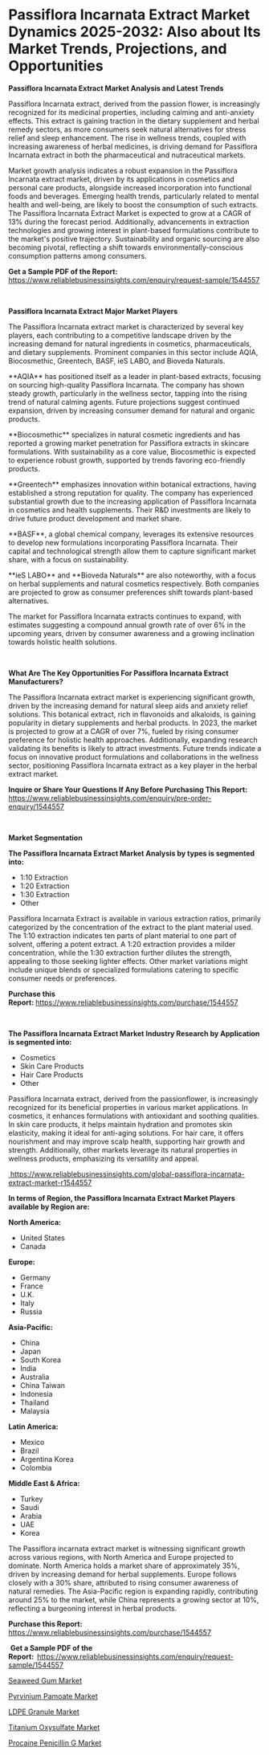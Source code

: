 <p><h1>Passiflora Incarnata Extract Market Dynamics 2025-2032: Also about Its Market Trends, Projections, and Opportunities</h1></p><p><strong>Passiflora Incarnata Extract Market Analysis and Latest Trends</strong></p>
<p><p>Passiflora Incarnata extract, derived from the passion flower, is increasingly recognized for its medicinal properties, including calming and anti-anxiety effects. This extract is gaining traction in the dietary supplement and herbal remedy sectors, as more consumers seek natural alternatives for stress relief and sleep enhancement. The rise in wellness trends, coupled with increasing awareness of herbal medicines, is driving demand for Passiflora Incarnata extract in both the pharmaceutical and nutraceutical markets.</p><p>Market growth analysis indicates a robust expansion in the Passiflora Incarnata extract market, driven by its applications in cosmetics and personal care products, alongside increased incorporation into functional foods and beverages. Emerging health trends, particularly related to mental health and well-being, are likely to boost the consumption of such extracts. The Passiflora Incarnata Extract Market is expected to grow at a CAGR of 13% during the forecast period. Additionally, advancements in extraction technologies and growing interest in plant-based formulations contribute to the market's positive trajectory. Sustainability and organic sourcing are also becoming pivotal, reflecting a shift towards environmentally-conscious consumption patterns among consumers.</p></p>
<p><strong>Get a Sample PDF of the Report:&nbsp;</strong> <a href="https://www.reliablebusinessinsights.com/enquiry/request-sample/1544557?utm_campaign=1119&utm_medium=2&utm_source=Github&utm_content=ia&utm_term=31032025&utm_id=passiflora-incarnata-extract">https://www.reliablebusinessinsights.com/enquiry/request-sample/1544557</a></p>
<p>&nbsp;</p>
<p><strong>Passiflora Incarnata Extract Major Market Players</strong></p>
<p><p>The Passiflora Incarnata extract market is characterized by several key players, each contributing to a competitive landscape driven by the increasing demand for natural ingredients in cosmetics, pharmaceuticals, and dietary supplements. Prominent companies in this sector include AQIA, Biocosmethic, Greentech, BASF, ieS LABO, and Bioveda Naturals.</p><p>**AQIA** has positioned itself as a leader in plant-based extracts, focusing on sourcing high-quality Passiflora Incarnata. The company has shown steady growth, particularly in the wellness sector, tapping into the rising trend of natural calming agents. Future projections suggest continued expansion, driven by increasing consumer demand for natural and organic products.</p><p>**Biocosmethic** specializes in natural cosmetic ingredients and has reported a growing market penetration for Passiflora extracts in skincare formulations. With sustainability as a core value, Biocosmethic is expected to experience robust growth, supported by trends favoring eco-friendly products.</p><p>**Greentech** emphasizes innovation within botanical extractions, having established a strong reputation for quality. The company has experienced substantial growth due to the increasing application of Passiflora Incarnata in cosmetics and health supplements. Their R&D investments are likely to drive future product development and market share.</p><p>**BASF**, a global chemical company, leverages its extensive resources to develop new formulations incorporating Passiflora Incarnata. Their capital and technological strength allow them to capture significant market share, with a focus on sustainability.</p><p>**ieS LABO** and **Bioveda Naturals** are also noteworthy, with a focus on herbal supplements and natural cosmetics respectively. Both companies are projected to grow as consumer preferences shift towards plant-based alternatives.</p><p>The market for Passiflora Incarnata extracts continues to expand, with estimates suggesting a compound annual growth rate of over 6% in the upcoming years, driven by consumer awareness and a growing inclination towards holistic health solutions.</p></p>
<p>&nbsp;</p>
<p><strong>What Are The Key Opportunities For Passiflora Incarnata Extract Manufacturers?</strong></p>
<p><p>The Passiflora Incarnata extract market is experiencing significant growth, driven by the increasing demand for natural sleep aids and anxiety relief solutions. This botanical extract, rich in flavonoids and alkaloids, is gaining popularity in dietary supplements and herbal products. In 2023, the market is projected to grow at a CAGR of over 7%, fueled by rising consumer preference for holistic health approaches. Additionally, expanding research validating its benefits is likely to attract investments. Future trends indicate a focus on innovative product formulations and collaborations in the wellness sector, positioning Passiflora Incarnata extract as a key player in the herbal extract market.</p></p>
<p><strong>Inquire or Share Your Questions If Any Before Purchasing This Report:</strong> <a href="https://www.reliablebusinessinsights.com/enquiry/pre-order-enquiry/1544557?utm_campaign=1119&utm_medium=2&utm_source=Github&utm_content=ia&utm_term=31032025&utm_id=passiflora-incarnata-extract">https://www.reliablebusinessinsights.com/enquiry/pre-order-enquiry/1544557</a></p>
<p>&nbsp;</p>
<p><strong>Market Segmentation</strong></p>
<p><strong>The Passiflora Incarnata Extract Market Analysis by types is segmented into:</strong></p>
<p><ul><li>1:10 Extraction</li><li>1:20 Extraction</li><li>1:30 Extraction</li><li>Other</li></ul></p>
<p><p>Passiflora Incarnata Extract is available in various extraction ratios, primarily categorized by the concentration of the extract to the plant material used. The 1:10 extraction indicates ten parts of plant material to one part of solvent, offering a potent extract. A 1:20 extraction provides a milder concentration, while the 1:30 extraction further dilutes the strength, appealing to those seeking lighter effects. Other market variations might include unique blends or specialized formulations catering to specific consumer needs or preferences.</p></p>
<p><strong>Purchase this Report:&nbsp;</strong><a href="https://www.reliablebusinessinsights.com/purchase/1544557?utm_campaign=1119&utm_medium=2&utm_source=Github&utm_content=ia&utm_term=31032025&utm_id=passiflora-incarnata-extract">https://www.reliablebusinessinsights.com/purchase/1544557</a></p>
<p>&nbsp;</p>
<p><strong>The Passiflora Incarnata Extract Market Industry Research by Application is segmented into:</strong></p>
<p><ul><li>Cosmetics</li><li>Skin Care Products</li><li>Hair Care Products</li><li>Other</li></ul></p>
<p><p>Passiflora Incarnata extract, derived from the passionflower, is increasingly recognized for its beneficial properties in various market applications. In cosmetics, it enhances formulations with antioxidant and soothing qualities. In skin care products, it helps maintain hydration and promotes skin elasticity, making it ideal for anti-aging solutions. For hair care, it offers nourishment and may improve scalp health, supporting hair growth and strength. Additionally, other markets leverage its natural properties in wellness products, emphasizing its versatility and appeal.</p></p>
<p><a href="https://www.reliablebusinessinsights.com/global-passiflora-incarnata-extract-market-r1544557?utm_campaign=1119&utm_medium=2&utm_source=Github&utm_content=ia&utm_term=31032025&utm_id=passiflora-incarnata-extract">&nbsp;https://www.reliablebusinessinsights.com/global-passiflora-incarnata-extract-market-r1544557</a></p>
<p><strong>In terms of Region, the Passiflora Incarnata Extract Market Players available by Region are:</strong></p>
<p>
    <p> <strong> North America: </strong>
        <ul>
            <li>United States</li>
            <li>Canada</li>
        </ul>
        </p> 
    <p> <strong> Europe: </strong>
        <ul>
            <li>Germany</li>
            <li>France</li>
            <li>U.K.</li>
            <li>Italy</li>
            <li>Russia</li>
        </ul>
        </p> 
    <p> <strong> Asia-Pacific: </strong>
        <ul>
            <li>China</li>
            <li>Japan</li>
            <li>South Korea</li>
            <li>India</li>
            <li>Australia</li>
            <li>China Taiwan</li>
            <li>Indonesia</li>
            <li>Thailand</li>
            <li>Malaysia</li>
        </ul>
        </p> 
    <p> <strong> Latin America: </strong>
        <ul>
            <li>Mexico</li>
            <li>Brazil</li>
            <li>Argentina Korea</li>
            <li>Colombia</li>
        </ul>
        </p> 
    <p> <strong> Middle East & Africa: </strong>
        <ul>
            <li>Turkey</li>
            <li>Saudi</li>
            <li>Arabia</li>
            <li>UAE</li>
            <li>Korea</li>
        </ul>
    </p>
    </p>
<p><p>The Passiflora incarnata extract market is witnessing significant growth across various regions, with North America and Europe projected to dominate. North America holds a market share of approximately 35%, driven by increasing demand for herbal supplements. Europe follows closely with a 30% share, attributed to rising consumer awareness of natural remedies. The Asia-Pacific region is expanding rapidly, contributing around 25% to the market, while China represents a growing sector at 10%, reflecting a burgeoning interest in herbal products.</p></p>
<p><strong>Purchase this Report: </strong><a href="https://www.reliablebusinessinsights.com/purchase/1544557?utm_campaign=1119&utm_medium=2&utm_source=Github&utm_content=ia&utm_term=31032025&utm_id=passiflora-incarnata-extract">https://www.reliablebusinessinsights.com/purchase/1544557</a></p>
<p>&nbsp;<strong>Get a Sample PDF of the Report:&nbsp;&nbsp;</strong><a href="https://www.reliablebusinessinsights.com/enquiry/request-sample/1544557?utm_campaign=1119&utm_medium=2&utm_source=Github&utm_content=ia&utm_term=31032025&utm_id=passiflora-incarnata-extract">https://www.reliablebusinessinsights.com/enquiry/request-sample/1544557</a></p>
<p><strong></strong></p>
<p><p><a href="https://github.com/klenaestien23/Market-Research-Report-List-1/blob/main/seaweed-gum-market.md?utm_campaign=1119&utm_medium=2&utm_source=Github&utm_content=ia&utm_term=31032025&utm_id=passiflora-incarnata-extract">Seaweed Gum Market</a></p><p><a href="https://github.com/tentandyik/Market-Research-Report-List-1/blob/main/pyrvinium-pamoate-market.md?utm_campaign=1119&utm_medium=2&utm_source=Github&utm_content=ia&utm_term=31032025&utm_id=passiflora-incarnata-extract">Pyrvinium Pamoate Market</a></p><p><a href="https://github.com/biandnikelrs/Market-Research-Report-List-1/blob/main/ldpe-granule-market.md?utm_campaign=1119&utm_medium=2&utm_source=Github&utm_content=ia&utm_term=31032025&utm_id=passiflora-incarnata-extract">LDPE Granule Market</a></p><p><a href="https://github.com/mismannely/Market-Research-Report-List-1/blob/main/titanium-oxysulfate-market.md?utm_campaign=1119&utm_medium=2&utm_source=Github&utm_content=ia&utm_term=31032025&utm_id=passiflora-incarnata-extract">Titanium Oxysulfate Market</a></p><p><a href="https://github.com/myongfranzcs/Market-Research-Report-List-1/blob/main/procaine-penicillin-g-market.md?utm_campaign=1119&utm_medium=2&utm_source=Github&utm_content=ia&utm_term=31032025&utm_id=passiflora-incarnata-extract">Procaine Penicillin G Market</a></p></p>